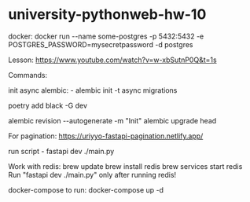 # university-pythonweb-hw-10

docker: docker run --name some-postgres -p 5432:5432 -e POSTGRES_PASSWORD=mysecretpassword -d postgres

Lesson: https://www.youtube.com/watch?v=w-xbSutnP0Q&t=1s

Commands:

init async alembic: - alembic init -t async migrations

poetry add black -G dev

alembic revision --autogenerate -m "Init"
alembic upgrade head

For pagination: https://uriyyo-fastapi-pagination.netlify.app/

run script - fastapi dev ./main.py

Work with redis:
brew update
brew install redis
brew services start redis
Run "fastapi dev ./main.py" only after running redis!

docker-compose
to run: docker-compose up -d
